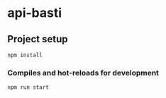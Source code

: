 # api-basti
## Project setup
```
npm install
```

### Compiles and hot-reloads for development
```
npm run start
```
